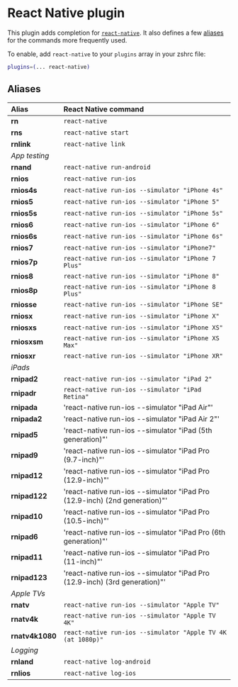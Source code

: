 # React Native plugin

This plugin adds completion for [`react-native`](https://facebook.github.io/react-native/).
It also defines a few [aliases](#aliases) for the commands more frequently used.

To enable, add `react-native` to your `plugins` array in your zshrc file:

```zsh
plugins=(... react-native)
```

## Aliases

| Alias          | React Native command                                                         |
| :------------  | :-------------------------------------------------                           |
| **rn**         | `react-native`                                                               |
| **rns**        | `react-native start`                                                         |
| **rnlink**     | `react-native link`                                                          |
| _App testing_  |
| **rnand**      | `react-native run-android`                                                   |
| **rnios**      | `react-native run-ios`                                                       |
| **rnios4s**    | `react-native run-ios --simulator "iPhone 4s"`                               |
| **rnios5**     | `react-native run-ios --simulator "iPhone 5"`                                |
| **rnios5s**    | `react-native run-ios --simulator "iPhone 5s"`                               |
| **rnios6**     | `react-native run-ios --simulator "iPhone 6"`                                |
| **rnios6s**    | `react-native run-ios --simulator "iPhone 6s"`                               |
| **rnios7**     | `react-native run-ios --simulator "iPhone7"`                                 |
| **rnios7p**    | `react-native run-ios --simulator "iPhone 7 Plus"`                           |
| **rnios8**     | `react-native run-ios --simulator "iPhone 8"`                                |
| **rnios8p**    | `react-native run-ios --simulator "iPhone 8 Plus"`                           |
| **rniosse**    | `react-native run-ios --simulator "iPhone SE"`                               |
| **rniosx**     | `react-native run-ios --simulator "iPhone X"`                                |
| **rniosxs**    | `react-native run-ios --simulator "iPhone XS"`                               |
| **rniosxsm**   | `react-native run-ios --simulator "iPhone XS Max"`                           |
| **rniosxr**    | `react-native run-ios --simulator "iPhone XR"`                               |
| _iPads_        |                                                                              |
| **rnipad2**    | `react-native run-ios --simulator "iPad 2"`                                  |
| **rnipadr**    | `react-native run-ios --simulator "iPad Retina"`                             |
| **rnipada**    | 'react-native run-ios --simulator "iPad Air"'                                |
| **rnipada2**   | 'react-native run-ios --simulator "iPad Air 2"'                              |
| **rnipad5**    | 'react-native run-ios --simulator "iPad (5th generation)"'                   |
| **rnipad9**    | 'react-native run-ios --simulator "iPad Pro (9.7-inch)"'                     |
| **rnipad12**   | 'react-native run-ios --simulator "iPad Pro (12.9-inch)"'                    |
| **rnipad122**  | 'react-native run-ios --simulator "iPad Pro (12.9-inch) (2nd generation)"'   |
| **rnipad10**   | 'react-native run-ios --simulator "iPad Pro (10.5-inch)"'                    |
| **rnipad6**    | 'react-native run-ios --simulator "iPad Pro (6th generation)"'               |
| **rnipad11**   | 'react-native run-ios --simulator "iPad Pro (11-inch)"'                      |
| **rnipad123**  | 'react-native run-ios --simulator "iPad Pro (12.9-inch) (3rd generation)"'   |
| _Apple TVs_    |                                                                              |
| **rnatv**      | `react-native run-ios --simulator "Apple TV"`                                |
| **rnatv4k**    | `react-native run-ios --simulator "Apple TV 4K"`                             |
| **rnatv4k1080**| `react-native run-ios --simulator "Apple TV 4K (at 1080p)"`                  |
| _Logging_      |
| **rnland**     | `react-native log-android`                                                   |
| **rnlios**     | `react-native log-ios`                                                       |

